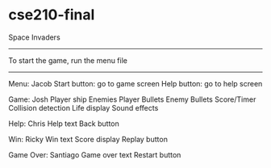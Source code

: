 # cse210-final

Space Invaders

***
To start the game, run the menu file
***


Menu: Jacob
    Start button: go to game screen
    Help button: go to help screen

Game: Josh
    Player ship
    Enemies
    Player Bullets
    Enemy Bullets
    Score/Timer
    Collision detection
    Life display
    Sound effects

Help: Chris
    Help text
    Back button

Win: Ricky
    Win text
    Score display
    Replay button

Game Over: Santiago
    Game over text
    Restart button